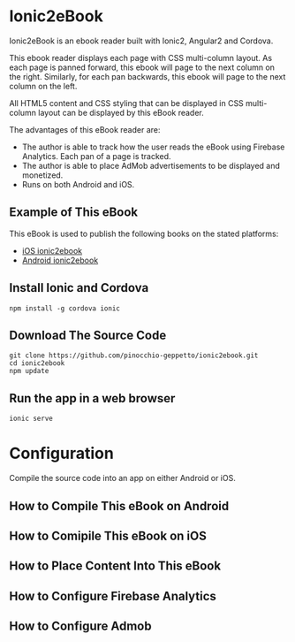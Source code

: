 # Ionic2eBook
Ionic2eBook is an ebook reader built with Ionic2, Angular2 and Cordova.

This ebook reader displays each page with CSS multi-column layout. As each page is panned forward, this ebook will page to the next column on the right. Similarly, for each pan backwards, this ebook will page to the next column on the left.

All HTML5 content and CSS styling that can be displayed in CSS multi-column layout can be displayed by this eBook reader.

The advantages of this eBook reader are:
- The author is able to track how the user reads the eBook using Firebase Analytics. Each pan of a page is tracked.
- The author is able to place AdMob advertisements to be displayed and monetized.
- Runs on both Android and iOS.

## Example of This eBook
This eBook is used to publish the following books on the stated platforms:
- [iOS ionic2ebook](https://itunes.apple.com/pk/app/malaysian-labour-law-abridged/id991514757?mt=8)
- [Android ionic2ebook](https://play.google.com/store/apps/details?id=com.singularmosaic.malaysianlabourlaw&hl=en)

## Install Ionic and Cordova
```
npm install -g cordova ionic
```

## Download The Source Code
```
git clone https://github.com/pinocchio-geppetto/ionic2ebook.git
cd ionic2ebook
npm update
```

## Run the app in a web browser
```
ionic serve
```


# Configuration
Compile the source code into an app on either Android or iOS.

## How to Compile This eBook on Android

## How to Comipile This eBook on iOS

## How to Place Content Into This eBook

## How to Configure Firebase Analytics

## How to Configure Admob

